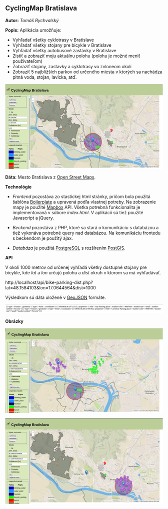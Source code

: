 ## CyclingMap Bratislava ##

**Autor:** *Tomáš Rychvalský*

**Popis:** Aplikácia umožňuje:
* Vyhľadať všetky cyklotrasy v Bratislave
* Vyhľadať všetky stojany pre bicykle v Bratislave
* Vyhľadať všetky autobusové zastávky v Bratislave
* Zistiť a zobraziť moju aktuálnu polohu (polohu je možné meniť používateľom)
* Zobraziť stojany, zastavky a cyklotrasy vo zvloneom okolí 
* Zobraziť 5 najbližších parkov od určeného miesta v ktorých sa nachádza pitná voda, stojan, lavicka, atď. 

![frontend.png](frontend.png)

**Dáta:** Mesto Bratislava z [Open Street Maps](https://www.openstreetmap.org/).

**Technológie** 

* *Frontend* pozostáva zo stastickej html stránky, pričom bola použitá šablóna [Boilerplate](https://html5boilerplate.com/) a upravená podľa vlastnej potreby. 
Na zobrazenie mapy je použité [Mapbox](https://www.mapbox.com/) API. 
Všetka potrebná funkcionalita je implementovaná v súbore *index.html*.
V aplikácii sú tiež použité Javascript a jQuery.

* *Beckend* pozostáva z PHP, ktoré sa stará o komunikáciu s databázou a tiež vykonáva potrebné query nad databázou.
Na komunikáciu frontedu s beckendom je použitý ajax.

* *Databáza* je použitá [PostgreSQL](https://www.postgresql.org/) s rozšírením [PostGIS](http://postgis.net/).


**API** 

V okolí 1000 metrov od určenej vyhľadá všetky dostupné stojany pre bicykle, kde *lat* a *lon* určujú polohu a *dist* okruh v
ktorom sa má vyhľadávať.

http://localhost/api/bike-parking-dist.php?lat=48.1584103&lon=17.0644564&dist=1000

Výsledkom sú dáta uložené v [GeoJSON](http://geojson.org/) formáte.

![geojson.png](geojson.png)


**Obrázky** 

![1.png](1.png)

![2.png](2.png)